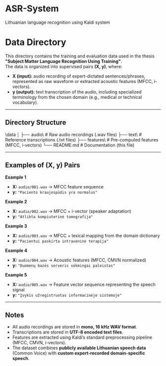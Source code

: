 # ASR-System
Lithuanian language recognition using Kaldi system

# Data Directory

This directory contains the training and evaluation data used in the thesis **"Subject Matter Language Recognition Using Training"**.  
The data is organized into supervised pairs **(X, y)**, where:

- **X (input):** audio recording of expert-dictated sentences/phrases, represented as raw waveform or extracted acoustic features (MFCC, i-vectors).  
- **y (output):** text transcription of the audio, including specialized terminology from the chosen domain (e.g., medical or technical vocabulary).  

---

## Directory Structure
\data
│
├── audio\ # Raw audio recordings (.wav files)
├── text\ # Reference transcriptions (.txt files)
├── features\ # Pre-computed features (MFCC, i-vectors)
└── README.md # Documentation (this file)

---

## Examples of (X, y) Pairs

**Example 1**  
- **X:** `audio/001.wav` → MFCC feature sequence  
- **y:** `"Paciento kraujospūdis yra normalus"`

**Example 2**  
- **X:** `audio/002.wav` → MFCC + i-vector (speaker adaptation)  
- **y:** `"Atlikta kompiuterinė tomografija"`

**Example 3**  
- **X:** `audio/003.wav` → MFCC + lexical mapping from the domain dictionary  
- **y:** `"Pacientui paskirta intraveninė terapija"`

**Example 4**  
- **X:** `audio/004.wav` → Acoustic features (MFCC, CMVN normalized)  
- **y:** `"Duomenų bazės serveris sėkmingai paleistas"`

**Example 5**  
- **X:** `audio/005.wav` → Feature vector sequence representing the speech signal  
- **y:** `"Įvykis užregistruotas informacinėje sistemoje"`

---

## Notes
- All audio recordings are stored in **mono, 16 kHz WAV format**.  
- Transcriptions are stored in **UTF-8 encoded text files**.  
- Features are extracted using Kaldi’s standard preprocessing pipeline (MFCC, CMVN, i-vectors).  
- The dataset combines **publicly available Lithuanian speech data** (Common Voice) with **custom expert-recorded domain-specific speech**.  
